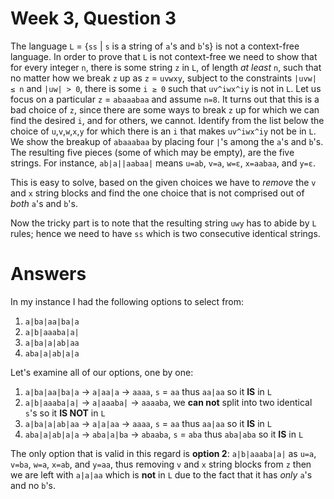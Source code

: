 # Week 3, Question 3

The language `L` = {`ss` | `s` is a string of `a`'s and `b`'s} is not a context-free language. In order to 
prove that `L` is not context-free we need to show that for every integer `n`, there is some string `z` 
in `L`, of length *at least* `n`, such that no matter how we break `z` up as `z` = `uvwxy`, subject to 
the constraints `|uvw| ≤ n` and `|uw| > 0`, there is some `i ≥ 0` such that `uv^iwx^iy` is not in `L`.
Let us focus on a particular `z` = `abaaabaa` and assume `n=8`. It turns out that this is a bad choice of `z`, 
since there are some ways to break `z` up for which we can find the desired `i`, and for others, we cannot. 
Identify from the list below the choice of `u`,`v`,`w`,`x`,`y` for which there is an `i` that makes `uv^iwx^iy` 
not be in `L`. We show the breakup of `abaaabaa` by placing four `|`'s among the `a`'s and `b`'s. The 
resulting five pieces (some of which may be empty), are the five strings. For instance, `ab|a||aabaa|` 
means `u=ab`, `v=a`, `w=ε`, `x=aabaa`, and `y=ε`.

This is easy to solve, based on the given choices we have to *remove* the `v` and `x` string blocks and find
the one choice that is not comprised out of *both* `a`'s and `b`'s.

Now the tricky part is to note that the resulting string `uwy` has to abide by `L` rules; hence we need to have 
`ss` which is two consecutive identical strings.

# Answers

In my instance I had the following options to select from:

 1. `a|ba|aa|ba|a`
 2. `a|b|aaaba|a|`
 3. `a|ba|a|ab|aa`
 4. `aba|a|ab|a|a`
 
Let's examine all of our options, one by one:

 1. `a|ba|aa|ba|a` → `a|aa|a` → `aaaa`, `s` = `aa` thus `aa|aa` so it **IS** in `L`
 2. `a|b|aaaba|a|` → `a|aaaba|` → `aaaaba`, we **can not** split into two identical `s`'s so it **IS NOT** in `L` 
 3. `a|ba|a|ab|aa` → `a|a|aa` → `aaaa`, `s` = `aa` thus `aa|aa` so it **IS** in `L`
 4. `aba|a|ab|a|a` → `aba|a|ba` → `abaaba`, `s` = `aba` thus `aba|aba` so it **IS** in `L`
 
The only option that is valid in this regard is **option 2**: `a|b|aaaba|a|` as `u=a`, `v=ba`, `w=a`, `x=ab`, 
and `y=aa`, thus removing `v` and `x` string blocks from `z` then we are left with `a|a|aa` which is **not**
in `L` due to the fact that it has *only* `a`'s and no `b`'s.